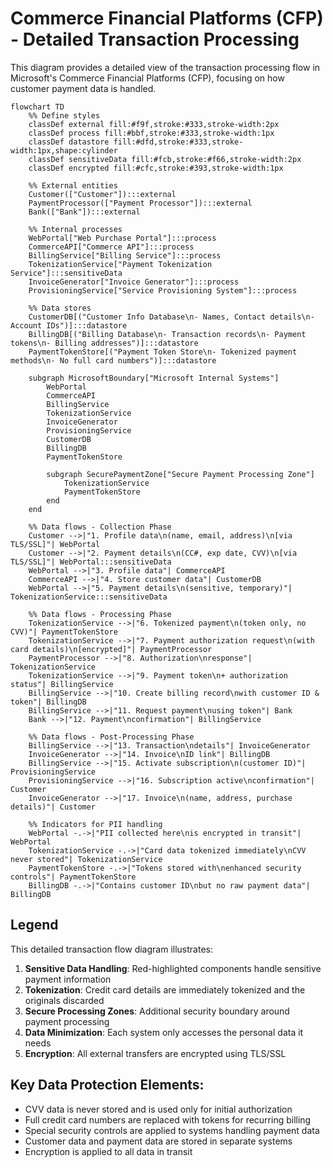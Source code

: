 # Commerce Financial Platforms (CFP) - Detailed Transaction Processing

This diagram provides a detailed view of the transaction processing flow in Microsoft's Commerce Financial Platforms (CFP), focusing on how customer payment data is handled.

```mermaid
flowchart TD
    %% Define styles
    classDef external fill:#f9f,stroke:#333,stroke-width:2px
    classDef process fill:#bbf,stroke:#333,stroke-width:1px
    classDef datastore fill:#dfd,stroke:#333,stroke-width:1px,shape:cylinder
    classDef sensitiveData fill:#fcb,stroke:#f66,stroke-width:2px
    classDef encrypted fill:#cfc,stroke:#393,stroke-width:1px
    
    %% External entities
    Customer(["Customer"]):::external
    PaymentProcessor(["Payment Processor"]):::external
    Bank(["Bank"]):::external
    
    %% Internal processes
    WebPortal["Web Purchase Portal"]:::process
    CommerceAPI["Commerce API"]:::process
    BillingService["Billing Service"]:::process
    TokenizationService["Payment Tokenization Service"]:::sensitiveData
    InvoiceGenerator["Invoice Generator"]:::process
    ProvisioningService["Service Provisioning System"]:::process
    
    %% Data stores
    CustomerDB[("Customer Info Database\n- Names, Contact details\n- Account IDs")]:::datastore
    BillingDB[("Billing Database\n- Transaction records\n- Payment tokens\n- Billing addresses")]:::datastore
    PaymentTokenStore[("Payment Token Store\n- Tokenized payment methods\n- No full card numbers")]:::datastore
    
    subgraph MicrosoftBoundary["Microsoft Internal Systems"]
        WebPortal
        CommerceAPI
        BillingService
        TokenizationService
        InvoiceGenerator
        ProvisioningService
        CustomerDB
        BillingDB
        PaymentTokenStore
        
        subgraph SecurePaymentZone["Secure Payment Processing Zone"]
            TokenizationService
            PaymentTokenStore
        end
    end
    
    %% Data flows - Collection Phase
    Customer -->|"1. Profile data\n(name, email, address)\n[via TLS/SSL]"| WebPortal
    Customer -->|"2. Payment details\n(CC#, exp date, CVV)\n[via TLS/SSL]"| WebPortal:::sensitiveData
    WebPortal -->|"3. Profile data"| CommerceAPI
    CommerceAPI -->|"4. Store customer data"| CustomerDB
    WebPortal -->|"5. Payment details\n(sensitive, temporary)"| TokenizationService:::sensitiveData
    
    %% Data flows - Processing Phase  
    TokenizationService -->|"6. Tokenized payment\n(token only, no CVV)"| PaymentTokenStore
    TokenizationService -->|"7. Payment authorization request\n(with card details)\n[encrypted]"| PaymentProcessor
    PaymentProcessor -->|"8. Authorization\nresponse"| TokenizationService
    TokenizationService -->|"9. Payment token\n+ authorization status"| BillingService
    BillingService -->|"10. Create billing record\nwith customer ID & token"| BillingDB
    BillingService -->|"11. Request payment\nusing token"| Bank
    Bank -->|"12. Payment\nconfirmation"| BillingService
    
    %% Data flows - Post-Processing Phase
    BillingService -->|"13. Transaction\ndetails"| InvoiceGenerator
    InvoiceGenerator -->|"14. Invoice\nID link"| BillingDB
    BillingService -->|"15. Activate subscription\n(customer ID)"| ProvisioningService
    ProvisioningService -->|"16. Subscription active\nconfirmation"| Customer
    InvoiceGenerator -->|"17. Invoice\n(name, address, purchase details)"| Customer
    
    %% Indicators for PII handling
    WebPortal -.->|"PII collected here\nis encrypted in transit"| WebPortal
    TokenizationService -.->|"Card data tokenized immediately\nCVV never stored"| TokenizationService
    PaymentTokenStore -.->|"Tokens stored with\nenhanced security controls"| PaymentTokenStore
    BillingDB -.->|"Contains customer ID\nbut no raw payment data"| BillingDB
```

## Legend

This detailed transaction flow diagram illustrates:

1. **Sensitive Data Handling**: Red-highlighted components handle sensitive payment information
2. **Tokenization**: Credit card details are immediately tokenized and the originals discarded
3. **Secure Processing Zones**: Additional security boundary around payment processing
4. **Data Minimization**: Each system only accesses the personal data it needs
5. **Encryption**: All external transfers are encrypted using TLS/SSL

## Key Data Protection Elements:

- CVV data is never stored and is used only for initial authorization
- Full credit card numbers are replaced with tokens for recurring billing
- Special security controls are applied to systems handling payment data
- Customer data and payment data are stored in separate systems
- Encryption is applied to all data in transit

